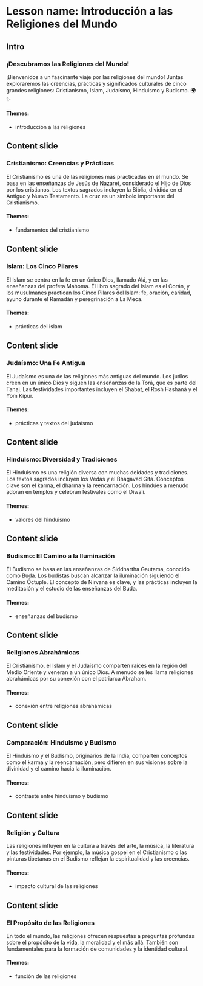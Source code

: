 # Lesson name: Introducción a las Religiones del Mundo

## Intro

### ¡Descubramos las Religiones del Mundo!

¡Bienvenidos a un fascinante viaje por las religiones del mundo! Juntas exploraremos las creencias, prácticas y significados culturales de cinco grandes religiones: Cristianismo, Islam, Judaísmo, Hinduismo y Budismo. 🌍✨

#### **Themes:**
- introducción a las religiones

## Content slide

### Cristianismo: Creencias y Prácticas

El Cristianismo es una de las religiones más practicadas en el mundo. Se basa en las enseñanzas de Jesús de Nazaret, considerado el Hijo de Dios por los cristianos. Los textos sagrados incluyen la Biblia, dividida en el Antiguo y Nuevo Testamento. La cruz es un símbolo importante del Cristianismo.

#### **Themes:**
- fundamentos del cristianismo

## Content slide

### Islam: Los Cinco Pilares

El Islam se centra en la fe en un único Dios, llamado Alá, y en las enseñanzas del profeta Mahoma. El libro sagrado del Islam es el Corán, y los musulmanes practican los Cinco Pilares del Islam: fe, oración, caridad, ayuno durante el Ramadán y peregrinación a La Meca.

#### **Themes:**
- prácticas del islam

## Content slide

### Judaísmo: Una Fe Antigua

El Judaísmo es una de las religiones más antiguas del mundo. Los judíos creen en un único Dios y siguen las enseñanzas de la Torá, que es parte del Tanaj. Las festividades importantes incluyen el Shabat, el Rosh Hashaná y el Yom Kipur.

#### **Themes:**
- prácticas y textos del judaísmo

## Content slide

### Hinduismo: Diversidad y Tradiciones

El Hinduismo es una religión diversa con muchas deidades y tradiciones. Los textos sagrados incluyen los Vedas y el Bhagavad Gita. Conceptos clave son el karma, el dharma y la reencarnación. Los hindúes a menudo adoran en templos y celebran festivales como el Diwali.

#### **Themes:**
- valores del hinduismo

## Content slide

### Budismo: El Camino a la Iluminación

El Budismo se basa en las enseñanzas de Siddhartha Gautama, conocido como Buda. Los budistas buscan alcanzar la iluminación siguiendo el Camino Óctuple. El concepto de Nirvana es clave, y las prácticas incluyen la meditación y el estudio de las enseñanzas del Buda.

#### **Themes:**
- enseñanzas del budismo

## Content slide

### Religiones Abrahámicas

El Cristianismo, el Islam y el Judaísmo comparten raíces en la región del Medio Oriente y veneran a un único Dios. A menudo se les llama religiones abrahámicas por su conexión con el patriarca Abraham.

#### **Themes:**
- conexión entre religiones abrahámicas

## Content slide

### Comparación: Hinduismo y Budismo

El Hinduismo y el Budismo, originarios de la India, comparten conceptos como el karma y la reencarnación, pero difieren en sus visiones sobre la divinidad y el camino hacia la iluminación.

#### **Themes:**
- contraste entre hinduismo y budismo

## Content slide

### Religión y Cultura

Las religiones influyen en la cultura a través del arte, la música, la literatura y las festividades. Por ejemplo, la música gospel en el Cristianismo o las pinturas tibetanas en el Budismo reflejan la espiritualidad y las creencias.

#### **Themes:**
- impacto cultural de las religiones

## Content slide

### El Propósito de las Religiones

En todo el mundo, las religiones ofrecen respuestas a preguntas profundas sobre el propósito de la vida, la moralidad y el más allá. También son fundamentales para la formación de comunidades y la identidad cultural.

#### **Themes:**
- función de las religiones
